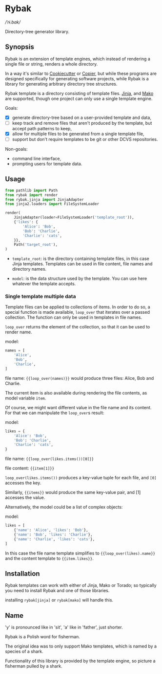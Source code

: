 # Rybak

_/ˈrɨ.bak/_

Directory-tree generator library.

## Synopsis

Rybak is an extension of template engines, which instead of rendering a single file or string, renders a whole
directory.

In a way it's similar to [Cookiecutter](https://pypi.org/project/cookiecutter/)
or [Copier](https://pypi.org/project/copier/), but while these programs are designed specifically for generating
software projects, while Rybak is a library for generating arbitrary directory tree structures.

Rybak template is a directory consisting of template files.
[Jinja](https://pypi.org/project/jinja2/),
and [Mako](https://pypi.org/project/mako/)
are supported, though one project can only use a single template engine.

Goals:

- [x] generate directory-tree based on a user-provided template and data,
- [ ] keep track and remove files that aren't produced by the template, but accept path patterns to keep,
- [x] allow for multiple files to be generated from a single template file,
- [ ] support but don't require templates to be git or other DCVS repositories.

Non-goals:

- command line interface,
- prompting users for template data.

## Usage

```python
from pathlib import Path
from rybak import render
from rybak.jinja import JinjaAdapter
from jinja2.loaders import FileSystemLoader

render(
    JinjaAdapter(loader=FileSystemLoader('template_root')),
    {'likes': {
        'Alice': 'Bob',
        'Bob': 'Charlie',
        'Charlie': 'cats',
    }},
    Path('target_root'),
)
```

- `template_root`:
  is the directory containing template files, in this case Jinja templates. Templates can be used in file content, file
  names and directory names.

- `model`:
  is the data structure used by the template. You can use here whatever the template accepts.

### Single template multiple data

Template files can be applied to collections of items.
In order to do so, a special function is made available, `loop_over` that iterates over a passed collection. The
function can only be used in templates in file names.

`loop_over` returns the element of the collection, so that it can be used to render name.

model:

```python
names = [
    'Alice',
    'Bob',
    'Charlie',
]
```

file name:
`{{loop_over(names)}}`
would produce three files: Alice, Bob and Charlie.

The current item is also available during rendering the file contents, as model variable `item`.

Of course, we might want different value in the file name and its content. For that we can manipulate the `loop_over`s
result:

model:

```python
likes = {
    'Alice': 'Bob',
    'Bob': 'Charlie',
    'Charlie': 'cats',
}
```

file name: `{{loop_over(likes.items())[0]}}`

file content: `{{item[1]}}`

`loop_over(likes.items())` produces a key-value tuple for each file, and `[0]` accesses the key.

Similarly, `{{items}}` would produce the same key-value pair, and [1] accesses the value.

Alternatively, the model could be a list of complex objects:

model:

```python
likes = [
    {'name': 'Alice', 'likes': 'Bob'},
    {'name': 'Bob', 'likes': 'Charlie'},
    {'name': 'Charlie', 'likes': 'cats'},
]
```

In this case the file name template simplifies to `{{loop_over(likes).name}}` and the content template
to `{{item.likes}}`.

## Installation

Rybak templates can work with either of Jinja, Mako or Torado; so typically you need to install Rybak and one of those
libraries.

installing `rybak[jinja]` or `rybak[mako]` will handle this.

## Name

'y' is pronounced like in 'sit',
'a' like in 'father', just shorter.

Rybak is a Polish word for fisherman.

The original idea was to only support Mako templates, which is named by a species of a shark.

Functionality of this library is provided by the template engine, so picture a fisherman pulled by a shark.
